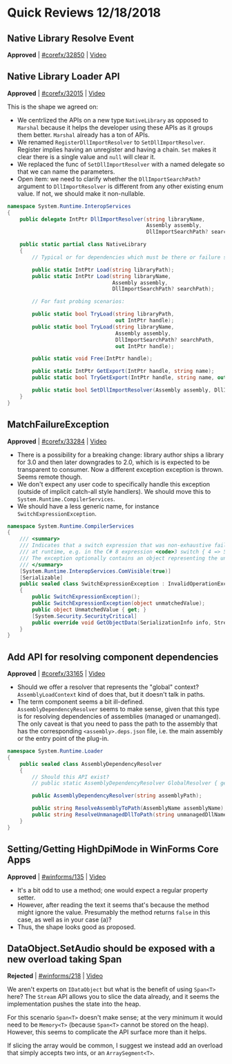 # Quick Reviews 12/18/2018

## Native Library Resolve Event

**Approved** | [#corefx/32850](https://github.com/dotnet/corefx/issues/32850) | [Video](https://www.youtube.com/watch?v=iQMNIeVoAdY&t=0h0m0s)

## Native Library Loader API

**Approved** | [#corefx/32015](https://github.com/dotnet/corefx/issues/32015#issuecomment-448324606) | [Video](https://www.youtube.com/watch?v=iQMNIeVoAdY&t=0h7m56s)

This is the shape we agreed on:

* We centrlized the APIs on a new type `NativeLibrary` as opposed to `Marshal` because it helps the developer using these APIs as it groups them better. `Marshal` already has a ton of APIs.
* We renamed `RegisterDllImportResolver` to `SetDllImportResolver`. Register implies having an unregister and having a chain. `Set` makes it clear there is a single value and `null` will clear it.
* We replaced the func of `SetDllImportResolver` with a named delegate so that we can name the parameters.
* Open item: we need to clarify whether the `DllImportSearchPath?` argument to `DllImportResolver` is different from any other existing enum value. If not, we should make it non-nullable.


```C#
namespace System.Runtime.InteropServices
{
    public delegate IntPtr DllImportResolver(string libraryName,
                                             Assembly assembly,
                                             DllImportSearchPath? searchPath);

    public static partial class NativeLibrary
    {
        // Typical or for dependencies which must be there or failure should happen.

        public static IntPtr Load(string libraryPath);
        public static IntPtr Load(string libraryName,
                                  Assembly assembly,
                                  DllImportSearchPath? searchPath);

        // For fast probing scenarios:

        public static bool TryLoad(string libraryPath,
                                   out IntPtr handle);
        public static bool TryLoad(string libraryName,
                                   Assembly assembly,
                                   DllImportSearchPath? searchPath,
                                   out IntPtr handle);

        public static void Free(IntPtr handle);

        public static IntPtr GetExport(IntPtr handle, string name);
        public static bool TryGetExport(IntPtr handle, string name, out IntPtr address);

        public static bool SetDllImportResolver(Assembly assembly, DllImportResolver resolver);
    }
}
```
## MatchFailureException

**Approved** | [#corefx/33284](https://github.com/dotnet/corefx/issues/33284#issuecomment-448332714) | [Video](https://www.youtube.com/watch?v=iQMNIeVoAdY&t=0h30m25s)

* There is a possibility for a breaking change: library author ships a library for 3.0 and then later downgrades to 2.0, which is is expected to be transparent to consumer. Now a different exception exception is thrown. Seems remote though.
* We don't expect any user code to specifically handle this exception (outside of implicit catch-all style handlers). We should move this to `System.Runtime.CompilerServices`.
* We should have a less generic name, for instance `SwitchExpressionException`.

```C#
namespace System.Runtime.CompilerServices
{
    /// <summary>
    /// Indicates that a switch expression that was non-exhaustive failed to match its input
    /// at runtime, e.g. in the C# 8 expression <code>3 switch { 4 => 5 }</code>.
    /// The exception optionally contains an object representing the unmatched value.
    /// </summary>
    [System.Runtime.InteropServices.ComVisible(true)]
    [Serializable]
    public sealed class SwitchExpressionException : InvalidOperationException
    {
        public SwitchExpressionException();
        public SwitchExpressionException(object unmatchedValue);
        public object UnmatchedValue { get; }
        [System.Security.SecurityCritical]
        public override void GetObjectData(SerializationInfo info, StreamingContext context);
    }
}
```
## Add API for resolving component dependencies

**Approved** | [#corefx/33165](https://github.com/dotnet/corefx/issues/33165#issuecomment-448337807) | [Video](https://www.youtube.com/watch?v=iQMNIeVoAdY&t=0h54m47s)

* Should we offer a resolver that represents the "global" context? `AssemblyLoadContext` kind of does that, but it doesn't talk in paths.
* The term component seems a bit ill-defined. `AssemblyDependencyResolver` seems to make sense, given that this type is for resolving dependencies of assemblies (managed or unamanged). The only caveat is that you need to pass the path to the assembly that has the corresponding `<assembly>.deps.json` file, i.e. the main assembly or the entry point of the plug-in.

```C#
namespace System.Runtime.Loader
{
    public sealed class AssemblyDependencyResolver
    {
        // Should this API exist?
        // public static AssemblyDependencyResolver GlobalResolver { get; }

        public AssemblyDependencyResolver(string assemblyPath);

        public string ResolveAssemblyToPath(AssemblyName assemblyName);
        public string ResolveUnmanagedDllToPath(string unmanagedDllName);
    }
}
```
## Setting/Getting HighDpiMode in WinForms Core Apps

**Approved** | [#winforms/135](https://github.com/dotnet/winforms/issues/135#issuecomment-448340808) | [Video](https://www.youtube.com/watch?v=iQMNIeVoAdY&t=1h11m16s)

* It's a bit odd to use a method; one would expect a regular property setter.
* However, after reading the text it seems that's because the method might ignore the value. Presumably the method returns `false` in this case, as well as in your case (a)?
* Thus, the shape looks good as proposed.
## DataObject.SetAudio should be exposed with a new overload taking Span<byte>

**Rejected** | [#winforms/218](https://github.com/dotnet/winforms/issues/218#issuecomment-448343258) | [Video](https://www.youtube.com/watch?v=iQMNIeVoAdY&t=1h20m58s)

We aren't experts on `IDataObject` but what is the benefit of using `Span<T>` here? The `Stream` API allows you to slice the data already, and it seems the implementation pushes the state into the heap.

For this scenario `Span<T>` doesn't make sense; at the very minimum it would need to be `Memory<T>` (because `Span<T>` cannot be stored on the heap). However, this seems to complicate the API surface more than it helps.

If slicing the array would be common, I suggest we instead add an overload that simply accepts two ints, or an `ArraySegment<T>`.
